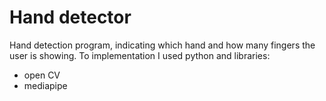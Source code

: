 # Hand detector
Hand detection program, indicating which hand and how many fingers the user is showing. To implementation I used python and libraries:
* open CV
* mediapipe
